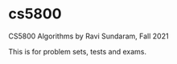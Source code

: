 # cs5800

CS5800 Algorithms by Ravi Sundaram, Fall 2021

This is for problem sets, tests and exams.
